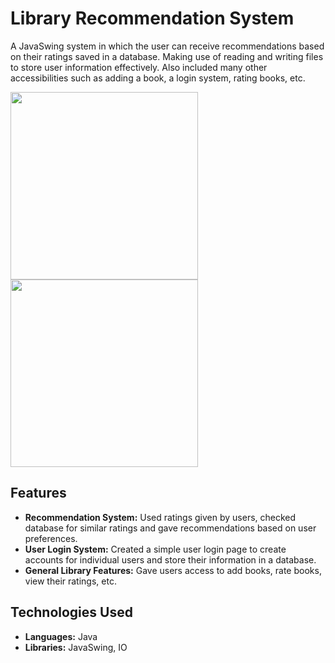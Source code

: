 # Library Recommendation System
A JavaSwing system in which the user can receive recommendations based on their ratings saved in a database. Making use of reading and writing files to store user information effectively. Also included many other accessibilities such as adding a book, a login system, rating books, etc.

<img src="https://raw.githubusercontent.com/KR1-SH/BookSystem/refs/heads/main/Photos/LBS.png" width="300px" height="300px" /> <img src="https://raw.githubusercontent.com/KR1-SH/BookSystem/refs/heads/main/Photos/LBS2.png" width="300px" height="300px" />

## Features
* **Recommendation System:** Used ratings given by users, checked database for similar ratings and gave recommendations based on user preferences.  
* **User Login System:** Created a simple user login page to create accounts for individual users and store their information in a database.  
* **General Library Features:** Gave users access to add books, rate books, view their ratings, etc. 

## Technologies Used
* **Languages:** Java
* **Libraries:** JavaSwing, IO
